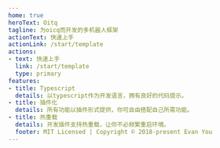 ```yaml
---
home: true
heroText: Oitq
tagline: 为oicq而开发的多机器人框架
actionText: 快速上手
actionLink: /start/template
actions:
- text: 快速上手
  link: /start/template
  type: primary
features:
- title: Typescript
  details: 以typescript作为开发语言，拥有良好的代码提示。
- title: 插件化
  details: 所有功能以插件形式提供，你可自由搭配自己所需功能。
- title: 热重载
  details: 开发插件支持热重载，让你不必频繁重启环境。
  footer: MIT Licensed | Copyright © 2018-present Evan You
---
```

